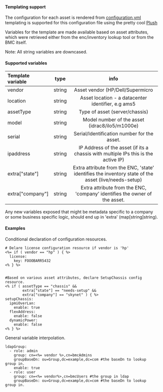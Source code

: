#### Templating support
The configuration for each asset is rendered from [configuration.yml](../master/cfg/configuration.yml)
templating is supported for this configuration file using the pretty cool [Plush](https://github.com/gobuffalo/plush/)


Variables for the template are made available based on asset attributes,
which were retrieved either from the enc/inventory lookup tool or from the BMC itself.

Note: All string variables are downcased.

#### Supported variables

Template variable   |    type   | info                 |
:-----------------  | :-------: | :------------------: |
vendor              |   string  | Asset vendor (HP/Dell/Supermicro |
location            |   string  | Asset location - a datacenter identifier, e.g ams5 |
assetType           |   string  | Type of asset (server/chassis)                     |
model               |   string  | Model number of the asset (idrac8/ilo5/m1000e)     |
serial              |   string  | Serial/Identification number for the asset.        |
ipaddress           |   string  | IP Address of the asset (if its a chassis with multiple IPs this is the active IP)                  |
extra["state"]      |   string  | Extra attribute from the ENC, 'state' identifies the inventory state of the asset (live/needs-setup)|
extra["company"]    |   string  | Extra attribute from the ENC, 'company' identifies the owner of the asset.                          |

Any new variables exposed that might be metadata specific to a company or some business specific logic, 
should end up in 'extra' (map[string]string).

#### Examples

Conditional declaration of configuration resources.
```
# Delare license configuration resource if vendor is 'hp'
<%= if ( vendor == "hp" ) { %>
  license:
    key: FOOOBARR5432
<% } %>


#Based on various asset attributes, declare SetupChassis config resource.
<% if ( assetType == "chassis" &&
        extra["state"] == "needs-setup" &&
        extra["company"] == "skynet" ) { %>
setupChassis:
  ipmiOverLan:
    enable: true
  flexAddress:
    enable: false
  dynamicPower:
    enable: false
<% } %>
```

General variable interpolation.
```
ldapGroup:
  - role: admin
    group: cn=<%= vendor %>,cn=bmcAdmins
    groupBaseDn: ou=Group,dc=example,dc=com #the baseDn to lookup group in.
    enable: true
  - role: user
    group: cn=<%= vendor%>,cn=bmcUsers #the group in ldap
    groupBaseDn: ou=Group,dc=example,dc=com #the baseDn to lookup group in.
```





